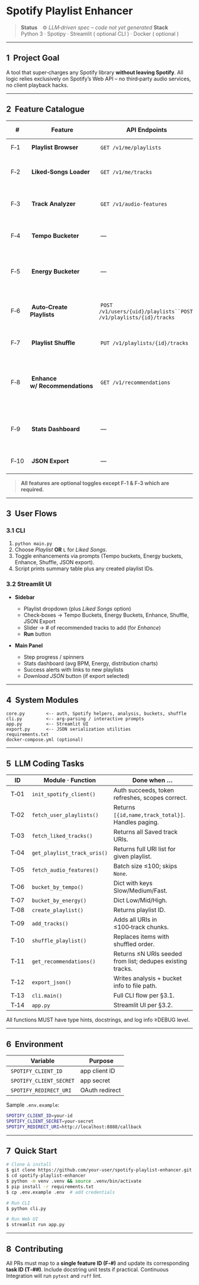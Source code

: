 # Spotify Playlist Enhancer

> **Status** ⚙️ *LLM‑driven spec ­– code not yet generated*
> **Stack** Python 3 · Spotipy · Streamlit ( optional CLI ) · Docker ( optional )

---

## 1  Project Goal

A tool that super‑charges any Spotify library **without leaving Spotify**. All logic relies exclusively on Spotify’s Web API – no third‑party audio services, no client playback hacks.

---

## 2  Feature Catalogue

|  #    |  Feature                        |  API Endpoints                                                    |  UI Exposure                   |  Description                                                                                           |
| ----- | ------------------------------- | ----------------------------------------------------------------- | ------------------------------ | ------------------------------------------------------------------------------------------------------ |
|  F‑1  |  **Playlist Browser**           |  `GET /v1/me/playlists`                                           |  Dropdown / CLI list           | Fetch & paginate all playlists.                                                                        |
|  F‑2  |  **Liked‑Songs Loader**         |  `GET /v1/me/tracks`                                              |  Button: *Analyze Liked Songs* | Pull entire Saved Library (50‑track paging).                                                           |
|  F‑3  |  **Track Analyzer**             |  `GET /v1/audio-features`                                         |  Background                    | Batch‑fetch BPM, energy, danceability, valence, key.                                                   |
|  F‑4  |  **Tempo Bucketer**             |  —                                                                |  Automatic                     | Classify tracks: *Slow* <90 BPM, *Medium* 90‑140, *Fast* >140.                                         |
|  F‑5  |  **Energy Bucketer**            |  —                                                                |  Checkbox                      | Classify by energy: *Low* <0.33, *Mid* 0.33‑0.66, *High* >0.66.                                        |
|  F‑6  |  **Auto‑Create Playlists**      |  `POST /v1/users/{uid}/playlists``POST /v1/playlists/{id}/tracks` |  Background                    | For every bucket, build a private playlist named `Auto:<Bucket>`.                                      |
|  F‑7  |  **Playlist Shuffle**           |  `PUT /v1/playlists/{id}/tracks`                                  |  Button / CLI flag             | Retrieve URIs, randomise, replace items.                                                               |
|  F‑8  |  **Enhance w/ Recommendations** |  `GET /v1/recommendations`                                        |  Button *Enhance*              | Seed with up to 5 tracks/artists from selected playlist; preview suggestions; user approves additions. |
|  F‑9  |  **Stats Dashboard**            |  —                                                                |  Streamlit main panel          | Show track‑count, avg BPM, avg Energy, key distribution.                                               |
|  F‑10 |  **JSON Export**                |  —                                                                |  Download link                 | Export analysis outcome (`buckets.json`).                                                              |

> **All features are optional toggles except F‑1 & F‑3 which are required.**

---

## 3  User Flows

### 3.1 CLI

1. `python main.py`
2. Choose *Playlist* **OR** `L` for *Liked Songs*.
3. Toggle enhancements via prompts (Tempo buckets, Energy buckets, Enhance, Shuffle, JSON export).
4. Script prints summary table plus any created playlist IDs.

### 3.2 Streamlit UI

* **Sidebar**

  * Playlist dropdown (plus *Liked Songs* option)
  * Check‑boxes → Tempo Buckets, Energy Buckets, Enhance, Shuffle, JSON Export
  * Slider → # of recommended tracks to add (for *Enhance*)
  * **Run** button
* **Main Panel**

  * Step progress / spinners
  * Stats dashboard (avg BPM, Energy, distribution charts)
  * Success alerts with links to new playlists
  * *Download JSON* button (if export selected)

---

## 4  System Modules

```
core.py        <‑‑ auth, Spotify helpers, analysis, buckets, shuffle
cli.py         <‑‑ arg‑parsing / interactive prompts
app.py         <‑‑ Streamlit UI
export.py      <‑‑ JSON serialization utilities
requirements.txt
docker-compose.yml (optional)
```

---

## 5  LLM Coding Tasks

|  ID   |  Module · Function           |  Done when …                                               |
| ----- | ---------------------------- | ---------------------------------------------------------- |
|  T‑01 |  `init_spotify_client()`     | Auth succeeds, token refreshes, scopes correct.            |
|  T‑02 |  `fetch_user_playlists()`    | Returns `[{id,name,track_total}]`. Handles paging.         |
|  T‑03 |  `fetch_liked_tracks()`      | Returns all Saved track URIs.                              |
|  T‑04 |  `get_playlist_track_uris()` | Returns full URI list for given playlist.                  |
|  T‑05 |  `fetch_audio_features()`    | Batch size ≤100; skips `None`.                             |
|  T‑06 |  `bucket_by_tempo()`         | Dict with keys Slow/Medium/Fast.                           |
|  T‑07 |  `bucket_by_energy()`        | Dict Low/Mid/High.                                         |
|  T‑08 |  `create_playlist()`         | Returns playlist ID.                                       |
|  T‑09 |  `add_tracks()`              | Adds all URIs in ≤100‑track chunks.                        |
|  T‑10 |  `shuffle_playlist()`        | Replaces items with shuffled order.                        |
|  T‑11 |  `get_recommendations()`     | Returns ≤N URIs seeded from list; dedupes existing tracks. |
|  T‑12 |  `export_json()`             | Writes analysis + bucket info to file path.                |
|  T‑13 |  `cli.main()`                | Full CLI flow per §3.1.                                    |
|  T‑14 |  `app.py`                    | Streamlit UI per §3.2.                                     |

All functions MUST have type hints, docstrings, and log info ≥DEBUG level.

---

## 6  Environment

|  Variable                |  Purpose       |
| ------------------------ | -------------- |
|  `SPOTIFY_CLIENT_ID`     | app client ID  |
|  `SPOTIFY_CLIENT_SECRET` | app secret     |
|  `SPOTIFY_REDIRECT_URI`  | OAuth redirect |

Sample `.env.example`:

```bash
SPOTIFY_CLIENT_ID=your‑id
SPOTIFY_CLIENT_SECRET=your‑secret
SPOTIFY_REDIRECT_URI=http://localhost:8888/callback
```

---

## 7  Quick Start

```bash
# Clone & install
$ git clone https://github.com/your‑user/spotify‑playlist‑enhancer.git
$ cd spotify‑playlist‑enhancer
$ python -m venv .venv && source .venv/bin/activate
$ pip install -r requirements.txt
$ cp .env.example .env  # add credentials

# Run CLI
$ python cli.py

# Run Web UI
$ streamlit run app.py
```

---

## 8  Contributing

All PRs must map to a **single feature ID (F‑#)** and update its corresponding **task ID (T‑##)**. Include docstring unit tests if practical. Continuous Integration will run `pytest` and `ruff` lint.
